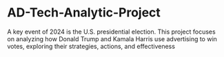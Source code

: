 # AD-Tech-Analytic-Project
A key event of 2024 is the U.S. presidential election. This project focuses on analyzing how Donald Trump and Kamala Harris use advertising to win votes, exploring their strategies, actions, and effectiveness
